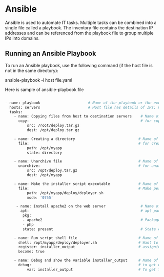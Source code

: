 # Ansible

Ansible is used to automate IT tasks. Multiple tasks can be combined into a single file called a playbook. The inventory file contains the destination IP addresses and can be referenced from the playbook file to group multiple IPs into domains.

## Running an Ansible Playbook

To run an Ansible playbook, use the following command (if the host file is not in the same directory):

ansible-playbook -i host file.yaml

Here is sample of ansible-playbook file

```bash

- name: playbook                      # Name of the playbook or the execution
  hosts: servers                      # Host file has details of IPs; make it [servers] and list the IPs below
  tasks:
    - name: Copying files from host to destination servers    # Name of the task
      copy:                                                   # for copy file/dir Use copy 
          src: /root/deploy.tar.gz
          dest: /opt/deploy.tar.gz

    - name: Creating a directory                             # Name of the task
      file:                                                  # for creating file/dir we use file 
          path: /opt/myapp
          state: directory

    - name: Unarchive file                                   # Name of the task
      unarchive:                                             # for unarchive file we use unarchive 
          src: /opt/deploy.tar.gz
          dest: /opt/myapp

    - name: Make the installer script executable             # Name of the task
      file:                                                  # Make permission changes in any file
          path: /opt/myapp/deploy/deployer.sh
          mode: '0755'                                       

     - name: Install apache2 on the web server                # Name of the task
       apt:                                                   # apt package manager
        pkg:                                                  
        - apache2                                             # Package name
        - php
        state: present                                        # State could be define installation/upgradation/uninstallation

    - name: Run script shell file                            # Name of the task
      shell: /opt/myapp/deploy/deployer.sh                   # Want to use shell in remote servers
      register: installer_output                             # assigning a variable
      become: true

    - name: Debug and show the variable installer_output     # Name of the task
      debug:                                                 # to get output of playbook result we use debug but we need to assign a variable before it use
          var: installer_output                              # To get the result
